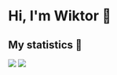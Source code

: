 # Hi, I'm Wiktor 👋

## My statistics :dart:

<img  src="https://github-readme-stats.vercel.app/api/top-langs/?username=wiktord2000&langs_count=8&layout=compact">
<img  src="https://github-readme-streak-stats.herokuapp.com/?user=wiktord2000&theme=blux">

         
<!--
**wiktord2000/wiktord2000** is a ✨ _special_ ✨ repository because its `README.md` (this file) appears on your GitHub profile.

Here are some ideas to get you started:

- 🔭 I’m currently working on ...
- 🌱 I’m currently learning ...
- 👯 I’m looking to collaborate on ...
- 🤔 I’m looking for help with ...
- 💬 Ask me about ...
- 📫 How to reach me: ...
- 😄 Pronouns: ...
- ⚡ Fun fact: ...
-->
